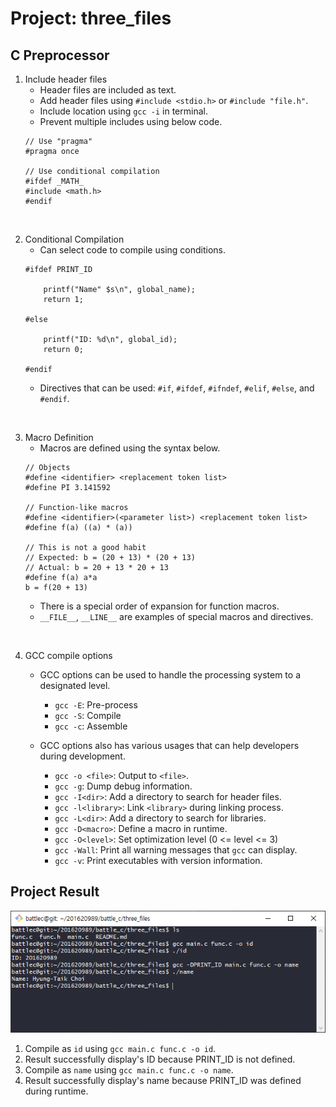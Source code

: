 # Project: three_files
## C Preprocessor  
1. Include header files
    - Header files are included as text.
    - Add header files using `#include <stdio.h>` or `#include "file.h"`.
    - Include location using `gcc -i` in terminal.
    - Prevent multiple includes using below code.
    ```
    // Use "pragma"
    #pragma once
    
    // Use conditional compilation
    #ifdef _MATH_ 
    #include <math.h> 
    #endif
    ```
<br>

2. Conditional Compilation
    - Can select code to compile using conditions.
    ```
    #ifdef PRINT_ID
    
        printf("Name" $s\n", global_name);
        return 1;
    
    #else
    
        printf("ID: %d\n", global_id);
        return 0;
    
    #endif
    ```
    - Directives that can be used: `#if`, `#ifdef`, `#ifndef`, `#elif`, `#else`, and `#endif`.
<br>

3. Macro Definition
    - Macros are defined using the syntax below.
    ```
    // Objects
    #define <identifier> <replacement token list>
    #define PI 3.141592
    
    // Function-like macros
    #define <identifier>(<parameter list>) <replacement token list>
    #define f(a) ((a) * (a))
    
    // This is not a good habit
    // Expected: b = (20 + 13) * (20 + 13)
    // Actual: b = 20 + 13 * 20 + 13
    #define f(a) a*a
    b = f(20 + 13)
    ```
    - There is a special order of expansion for function macros.
    - `__FILE__`, `__LINE__` are examples of special macros and directives.
<br>

4. GCC compile options
    - GCC options can be used to handle the processing system to a designated level.
        - `gcc -E`: Pre-process
        - `gcc -S`: Compile
        - `gcc -c`: Assemble
    
    - GCC options also has various usages that can help developers during development.
        - `gcc -o <file>`: Output to `<file>`.
        - `gcc -g`: Dump debug information.
        - `gcc -I<dir>`: Add a directory to search for header files.
        - `gcc -l<library>`: Link `<library>` during linking process.
        - `gcc -L<dir>`: Add a directory to search for libraries.
        - `gcc -D<macro>`: Define a macro in runtime.
        - `gcc -O<level>`: Set optimization level (0 <= level <= 3)
        - `gcc -Wall`: Print all warning messages that `gcc` can display.
        - `gcc -v`: Print executables with version information.
    

## Project Result
![Result Image](three_files/result/results.PNG)

1. Compile as `id` using `gcc main.c func.c -o id`.
2. Result successfully display's ID because PRINT_ID is not defined.
3. Compile as `name` using `gcc main.c func.c -o name`.
4. Result successfully display's name because PRINT_ID was defined during runtime.